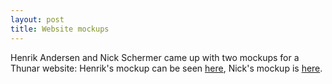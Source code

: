 ```yaml
---
layout: post
title: Website mockups
---
```


Henrik Andersen and Nick Schermer came up with two mockups for a Thunar website: Henrik's mockup can be seen <a href="http://www.freewebs.com/halol/thunar/index.html">here</a>, Nick's mockup is <a href="http://home.quicknet.nl/qn/prive/nickschermer/">here</a>.
